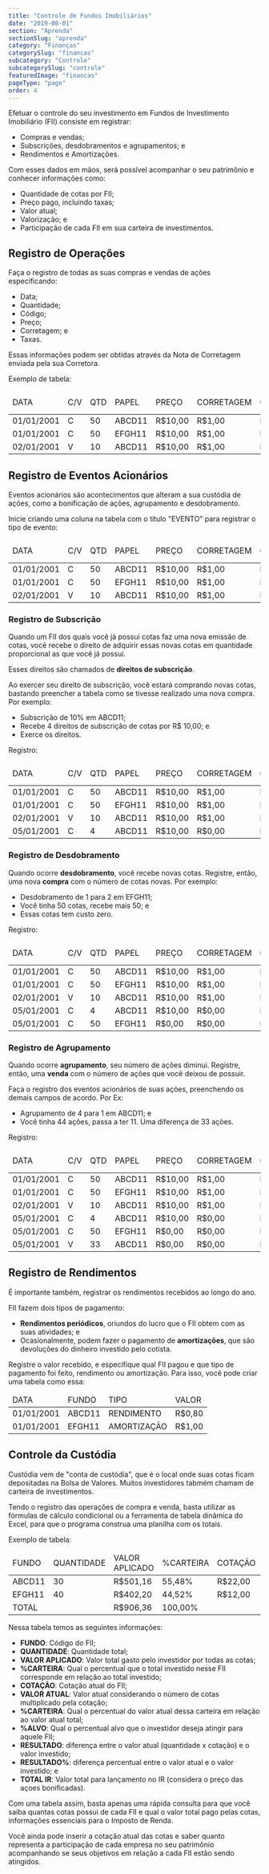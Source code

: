 ```yaml
---
title: "Controle de Fundos Imobiliários"
date: "2019-08-01"
section: "Aprenda"
sectionSlug: "aprenda"
category: "Finanças"
categorySlug: "financas"
subcategory: "Controle"
subcategorySlug: "controle"
featuredImage: "financas"
pageType: "page"
order: 4
---
```


Efetuar o controle do seu investimento em Fundos de Investimento Imobiliário (FII) consiste em registrar:

- Compras e vendas;
- Subscrições, desdobramentos e agrupamentos; e
- Rendimentos e Amortizações.

Com esses dados em mãos, será possível acompanhar o seu patrimônio e conhecer informações como:

- Quantidade de cotas por FII;
- Preço pago, incluindo taxas;
- Valor atual;
- Valorização; e
- Participação de cada FII em sua carteira de investimentos.

## Registro de Operações

Faça o registro de todas as suas compras e vendas de ações especificando:

- Data;
- Quantidade;
- Código;
- Preço;
- Corretagem; e
- Taxas.

Essas informações podem ser obtidas através da Nota de Corretagem enviada pela sua Corretora.

Exemplo de tabela:

<div class = "overflow">
<table class = "controle">
<thead>
<tr>
<td>DATA</td>
<td>C/V</td>
<td>QTD</td>
<td>PAPEL</td>
<td>PREÇO</td>
<td>CORRETAGEM</td>
<td>CBLC</td>
<td>EMOLUMENTOS</td>
<td>OUTRAS TAXAS</td>
<td>IRRF</td>
<td>TOTAL</td>
</tr>
</thead>
<tbody>
<tr>
<td>01/01/2001</td>
<td>C</td>
<td>50</td>
<td>ABCD11</td>
<td>R$10,00</td>
<td>R$1,00</td>
<td>R$0,14</td>
<td>R$0,03</td>
<td>R$0,00</td>
<td>R$0,00</td>
<td>R$501,16</td>
</tr>
<tr>
<td>01/01/2001</td>
<td>C</td>
<td>50</td>
<td>EFGH11</td>
<td>R$10,00</td>
<td>R$1,00</td>
<td>R$0,14</td>
<td>R$0,03</td>
<td>R$0,00</td>
<td>R$0,00</td>
<td>R$501,16</td>

</tr>
<tr>
<td>02/01/2001</td>
<td>V</td>
<td>10</td>
<td>ABCD11</td>
<td>R$10,00</td>
<td>R$1,00</td>
<td>R$0,03</td>
<td>R$0,01</td>
<td>R$0,00</td>
<td>R$0,00</td>
<td>R$98,97</td>

</tr>
</tbody>
</table>
</div>

## Registro de Eventos Acionários

Eventos acionários são acontecimentos que alteram a sua custódia de ações, como a bonificação de ações, agrupamento e desdobramento.

Inicie criando uma coluna na tabela com o título "EVENTO" para registrar o tipo de evento:

<div class="overflow">
<table  class = "controle">
<thead>
<tr>
<td>DATA</td>
<td>C/V</td>
<td>QTD</td>
<td>PAPEL</td>
<td>PREÇO</td>
<td>CORRETAGEM</td>
<td>CBLC</td>
<td>EMOLUMENTOS</td>
<td>OUTRAS TAXAS</td>
<td>IRRF</td>
<td>TOTAL</td>
<td>EVENTO</td>
</tr>
</thead>
<tbody>
<tr>
<td>01/01/2001</td>
<td>C</td>
<td>50</td>
<td>ABCD11</td>
<td>R$10,00</td>
<td>R$1,00</td>
<td>R$0,14</td>
<td>R$0,03</td>
<td>R$0,00</td>
<td>R$0,00</td>
<td>R$501,16</td>

<td></td>
</tr>
<tr>
<td>01/01/2001</td>
<td>C</td>
<td>50</td>
<td>EFGH11</td>
<td>R$10,00</td>
<td>R$1,00</td>
<td>R$0,14</td>
<td>R$0,03</td>
<td>R$0,00</td>
<td>R$0,00</td>
<td>R$501,16</td>

<td></td>
</tr>
<tr>
<td>02/01/2001</td>
<td>V</td>
<td>10</td>
<td>ABCD11</td>
<td>R$10,00</td>
<td>R$1,00</td>
<td>R$0,03</td>
<td>R$0,01</td>
<td>R$0,00</td>
<td>R$0,00</td>
<td>R$98,97</td>

<td></td>
</tr>
</tbody>
</table>
</div>

### Registro de Subscrição

Quando um FII dos quais você já possui cotas faz uma nova emissão de cotas, você recebe o direito de adquirir essas novas cotas em quantidade proporcional as que você já possui.

Esses direitos são chamados de **direitos de subscrição**.

Ao exercer seu direito de subscrição, você estará comprando novas cotas, bastando preencher a tabela como se tivesse realizado uma nova compra. Por exemplo:

- Subscrição de 10% em ABCD11;
- Recebe 4 direitos de subscrição de cotas por R$ 10,00; e
- Exerce os direitos.

Registro:

<div class="overflow">
<table  class = "controle">
<thead>
<tr>
<td>DATA</td>
<td>C/V</td>
<td>QTD</td>
<td>PAPEL</td>
<td>PREÇO</td>
<td>CORRETAGEM</td>
<td>CBLC</td>
<td>EMOLUMENTOS</td>
<td>OUTRAS TAXAS</td>
<td>IRRF</td>
<td>TOTAL</td>
<td>EVENTO</td>
</tr>
</thead>
<tbody>
<tr>
<td>01/01/2001</td>
<td>C</td>
<td>50</td>
<td>ABCD11</td>
<td>R$10,00</td>
<td>R$1,00</td>
<td>R$0,14</td>
<td>R$0,03</td>
<td>R$0,00</td>
<td>R$0,00</td>
<td>R$501,16</td>
<td></td>
</tr>
<tr>
<td>01/01/2001</td>
<td>C</td>
<td>50</td>
<td>EFGH11</td>
<td>R$10,00</td>
<td>R$1,00</td>
<td>R$0,14</td>
<td>R$0,03</td>
<td>R$0,00</td>
<td>R$0,00</td>
<td>R$501,16</td>
<td></td>
</tr>
<tr>
<td>02/01/2001</td>
<td>V</td>
<td>10</td>
<td>ABCD11</td>
<td>R$10,00</td>
<td>R$1,00</td>
<td>R$0,03</td>
<td>R$0,01</td>
<td>R$0,00</td>
<td>R$0,00</td>
<td>R$98,97</td>

<td></td>
</tr>
<tr>
<td>05/01/2001</td>
<td>C</td>
<td>4</td>
<td>ABCD11</td>
<td>R$10,00</td>
<td>R$0,00</td>
<td>R$0,00</td>
<td>R$0,00</td>
<td>R$0,00</td>
<td>R$0,00</td>
<td>R$40,00</td>
<td>SUBSCRIÇÃO</td>
</tr>
</tbody>
</table>
</div>

### Registro de Desdobramento

Quando ocorre **desdobramento**, você recebe novas cotas. Registre, então, uma nova **compra** com o número de cotas novas. Por exemplo:

- Desdobramento de 1 para 2 em EFGH11;
- Você tinha 50 cotas, recebe mais 50; e
- Essas cotas tem custo zero.

Registro:

<div class="overflow">
<table  class = "controle">
<thead>
<tr>
<td>DATA</td>
<td>C/V</td>
<td>QTD</td>
<td>PAPEL</td>
<td>PREÇO</td>
<td>CORRETAGEM</td>
<td>CBLC</td>
<td>EMOLUMENTOS</td>
<td>OUTRAS TAXAS</td>
<td>IRRF</td>
<td>TOTAL</td>
<td>EVENTO</td>
</tr>
</thead>
<tbody>
<tr>
<td>01/01/2001</td>
<td>C</td>
<td>50</td>
<td>ABCD11</td>
<td>R$10,00</td>
<td>R$1,00</td>
<td>R$0,14</td>
<td>R$0,03</td>
<td>R$0,00</td>
<td>R$0,00</td>
<td>R$501,16</td>
<td></td>
</tr>
<tr>
<td>01/01/2001</td>
<td>C</td>
<td>50</td>
<td>EFGH11</td>
<td>R$10,00</td>
<td>R$1,00</td>
<td>R$0,14</td>
<td>R$0,03</td>
<td>R$0,00</td>
<td>R$0,00</td>
<td>R$501,16</td>
<td></td>
</tr>
<tr>
<td>02/01/2001</td>
<td>V</td>
<td>10</td>
<td>ABCD11</td>
<td>R$10,00</td>
<td>R$1,00</td>
<td>R$0,03</td>
<td>R$0,01</td>
<td>R$0,00</td>
<td>R$0,00</td>
<td>R$98,97</td>

<td></td>
</tr>
<tr>
<td>05/01/2001</td>
<td>C</td>
<td>4</td>
<td>ABCD11</td>
<td>R$10,00</td>
<td>R$0,00</td>
<td>R$0,00</td>
<td>R$0,00</td>
<td>R$0,00</td>
<td>R$0,00</td>
<td>R$40,00</td>
<td>BSUBSCRICÃO</td>
</tr>
<tr>
<td>05/01/2001</td>
<td>C</td>
<td>50</td>
<td>EFGH11</td>
<td>R$0,00</td>
<td>R$0,00</td>
<td>R$0,00</td>
<td>R$0,00</td>
<td>R$0,00</td>
<td>R$0,00</td>
<td>R$0,00</td>
<td>DESDOBRAMENTO</td>
</tr>
</tbody>
</table>
</div>

### Registro de Agrupamento

Quando ocorre **agrupamento**, seu número de ações diminui. Registre, então, uma **venda** com o número de ações que você deixou de possuir.

Faça o registro dos eventos acionários de suas ações, preenchendo os demais campos de acordo. Por Ex:

- Agrupamento de 4 para 1 em ABCD11; e
- Você tinha 44 ações, passa a ter 11. Uma diferença de 33 ações.

Registro:

<div class="overflow">
<table  class = "controle">
<thead>
<tr>
<td>DATA</td>
<td>C/V</td>
<td>QTD</td>
<td>PAPEL</td>
<td>PREÇO</td>
<td>CORRETAGEM</td>
<td>CBLC</td>
<td>EMOLUMENTOS</td>
<td>OUTRAS TAXAS</td>
<td>IRRF</td>
<td>TOTAL</td>
<td>EVENTO</td>
</tr>
</thead>
<tbody>
<tr>
<td>01/01/2001</td>
<td>C</td>
<td>50</td>
<td>ABCD11</td>
<td>R$10,00</td>
<td>R$1,00</td>
<td>R$0,14</td>
<td>R$0,03</td>
<td>R$0,00</td>
<td>R$0,00</td>
<td>R$501,16</td>
<td></td>
</tr>
<tr>
<td>01/01/2001</td>
<td>C</td>
<td>50</td>
<td>EFGH11</td>
<td>R$10,00</td>
<td>R$1,00</td>
<td>R$0,14</td>
<td>R$0,03</td>
<td>R$0,00</td>
<td>R$0,00</td>
<td>R$501,16</td>
<td></td>
</tr>
<tr>
<td>02/01/2001</td>
<td>V</td>
<td>10</td>
<td>ABCD11</td>
<td>R$10,00</td>
<td>R$1,00</td>
<td>R$0,03</td>
<td>R$0,01</td>
<td>R$0,00</td>
<td>R$0,00</td>
<td>R$98,97</td>

<td></td>
</tr>
<tr>
<td>05/01/2001</td>
<td>C</td>
<td>4</td>
<td>ABCD11</td>
<td>R$10,00</td>
<td>R$0,00</td>
<td>R$0,00</td>
<td>R$0,00</td>
<td>R$0,00</td>
<td>R$0,00</td>
<td>R$40,00</td>
<td>BSUBSCRICÃO</td>
</tr>
<tr>
<td>05/01/2001</td>
<td>C</td>
<td>50</td>
<td>EFGH11</td>
<td>R$0,00</td>
<td>R$0,00</td>
<td>R$0,00</td>
<td>R$0,00</td>
<td>R$0,00</td>
<td>R$0,00</td>
<td>R$0,00</td>
<td>DESDOBRAMENTO</td>
</tr>
<tr>
<td>05/01/2001</td>
<td>V</td>
<td>33</td>
<td>ABCD11</td>
<td>R$0,00</td>
<td>R$0,00</td>
<td>R$0,00</td>
<td>R$0,00</td>
<td>R$0,00</td>
<td>R$0,00</td>
<td>R$0,00</td>
<td>AGRUPAMENTO</td>
</tr>
</tbody>
</table>
</div>

## Registro de Rendimentos

É importante também, registrar os rendimentos recebidos ao longo do ano.

FII fazem dois tipos de pagamento:
- **Rendimentos periódicos**, oriundos do lucro que o FII obtem com as suas atividades; e
- Ocasionalmente, podem fazer o pagamento de **amortizações**, que são devoluções do dinheiro investido pelo cotista.

Registre o valor recebido, e especifique qual FII pagou e que tipo de pagamento foi feito, rendimento ou amortização. Para isso, você pode criar uma tabela como essa:

<div class="overflow">
<table  class = "controle">
<thead>
<tr>
<td>DATA</td>
<td>FUNDO</td>
<td>TIPO</td>
<td>VALOR</td>
</tr>
</thead>
<tbody>
<tr>
<td>01/01/2001</td>
<td>ABCD11</td>
<td>RENDIMENTO</td>
<td>R$0,80</td>
</tr>
<tr>
<td>01/01/2001</td>
<td>EFGH11</td>
<td>AMORTIZAÇÃO</td>
<td>R$1,00</td>
</tr>
</tbody>
</table>
</div>

## Controle da Custódia

Custódia vem de "conta de custódia", que é o local onde suas cotas ficam depositadas na Bolsa de Valores. Muitos investidores tabmém chamam de carteira de investimentos.

Tendo o registro das operações de compra e venda, basta utilizar as fórmulas de cálculo condicional ou a ferramenta de tabela dinâmica do Excel, para que o programa construa uma planilha com os totais.

Exemplo de tabela:

<div class="overflow">
<table  class = "controle">
<thead>
<tr>
<td>FUNDO</td>
<td>QUANTIDADE</td>
<td>VALOR APLICADO</td>
<td>%CARTEIRA</td>
<td>COTAÇÃO</td>
<td>VALOR ATUAL</td>
<td>%CARTEIRA</td>
<td>%ALVO</td>
<td>RESULTADO</td>
<td>RESULTADO%</td>
<td>TOTAL IR</td>
</tr>
</thead>
<tbody>
<tr>
<td>ABCD11</td>
<td>30</td>
<td>R$501,16</td>
<td>55,48%</td>
<td>R$22,00</td>
<td>R$660,00</td>
<td>57,89%</td>
<td>50,00%</td>
<td>158,84</td>
<td>31,69%</td>
<td>R$591,16</td>
</tr>
<tr>
<td>EFGH11</td>
<td>40</td>
<td>R$402,20</td>
<td>44,52%</td>
<td>R$12,00</td>
<td>R$480,00</td>
<td>42,11%</td>
<td>50,00%</td>
<td>77,80</td>
<td>19,35%</td>
<td>R$402,20</td>
</tr>
<tr>
<td>TOTAL</td>
<td></td>
<td>R$906,36</td>
<td>100,00%</td>
<td></td>
<td>R$1.140,00</td>
<td>100,00%</td>
<td>100,00%</td>
<td>236,54</td>
<td>26,20%</td>
<td></td>
</tr>
</tbody>
</table>
</div>

Nessa tabela temos as seguintes informações:

- **FUNDO**: Código do FII;
- **QUANTIDADE**: Quantidade total;
- **VALOR APLICADO**: Valor total gasto pelo investidor por todas as cotas;
- **%CARTEIRA**: Qual o percentual que o total investido nesse FII corresponde em relação ao total investido;
- **COTAÇÃO**: Cotação atual do FII;
- **VALOR ATUAL**: Valor atual considerando o número de cotas multiplicado pela cotação;
- **%CARTEIRA**: Qual o percentual do valor atual dessa carteira em relação ao valor atual total;
- **%ALVO**: Qual o percentual alvo que o investidor deseja atingir para aquele FII;
- **RESULTADO**: diferença entre o valor atual (quantidade x cotação) e o valor investido;
- **RESULTADO%**: diferença percentual entre o valor atual e o valor investido; e
- **TOTAL IR**: Valor total para lançamento no IR (considera o preço das açoes bonificadas).

Com uma tabela assim, basta apenas uma rápida consulta  para que você saiba quantas cotas possui de cada FII e qual o valor total pago pelas cotas, informações essenciais para o Imposto de Renda.

Você ainda pode inserir a cotação atual das cotas e saber quanto representa a participação de cada empresa no seu patrimônio acompanhando se seus objetivos em relação a cada FII estão sendo atingidos.

